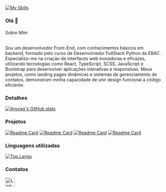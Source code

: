 [![My Skills](https://skillicons.dev/icons?i=react,vite,html,css,js,ts)](https://arvore-de-links.vercel.app/)

### Olá 👋

###### Sobre Mim
Sou um desenvolvedor Front-End, com conhecimentos básicos em backend, formado pelo curso de Desenvolvedor FullStack Python da EBAC. Especializo-me na criação de interfaces web inovadoras e eficazes, utilizando tecnologias como React, TypeScript, SCSS, JavaScript e Bootstrap para desenvolver aplicações interativas e responsivas. Meus projetos, como landing pages dinâmicas e sistemas de gerenciamento de contatos, demonstram minha capacidade de unir design funcional a código eficiente.

### Detalhes

[![Anurag's GitHub stats](https://github-readme-stats.vercel.app/api?username=vincemendneck&show_icons=true&theme=dark)](https://github.com/anuraghazra/github-readme-stats)

### Projetos

[![Readme Card](https://github-readme-stats.vercel.app/api/pin/?username=vincemendneck&repo=connectsphere&theme=dark)](https://github.com/VinceMendneck/ConnectSphere)
[![Readme Card](https://github-readme-stats.vercel.app/api/pin/?username=vincemendneck&repo=efood&theme=dark)](https://github.com/VinceMendneck/efood)
[![Readme Card](https://github-readme-stats.vercel.app/api/pin/?username=vincemendneck&repo=agenda-com-react&theme=dark)](https://github.com/VinceMendneck/Agenda-com-react)
[![Readme Card](https://github-readme-stats.vercel.app/api/pin/?username=vincemendneck&repo=site_sincity&theme=dark)](https://github.com/VinceMendneck/site_sincity)

### Linguagens utilizadas

[![Top Langs](https://github-readme-stats.vercel.app/api/top-langs/?username=vincemendneck&layout=compact)](https://github.com/anuraghazra/github-readme-stats)

### Contatos

[<img src='https://img.shields.io/badge/LinkedIn-0077B5?style=for-the-badge&logo=linkedin&logoColor=white' alt='Linkedin' height='30'>](https://www.linkedin.com/in/vinicius-mendonca1/)
